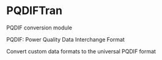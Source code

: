 # PQDIFTran
PQDIF conversion module

PQDIF: Power Quality Data Interchange Format

Convert custom data formats to the universal PQDIF format
